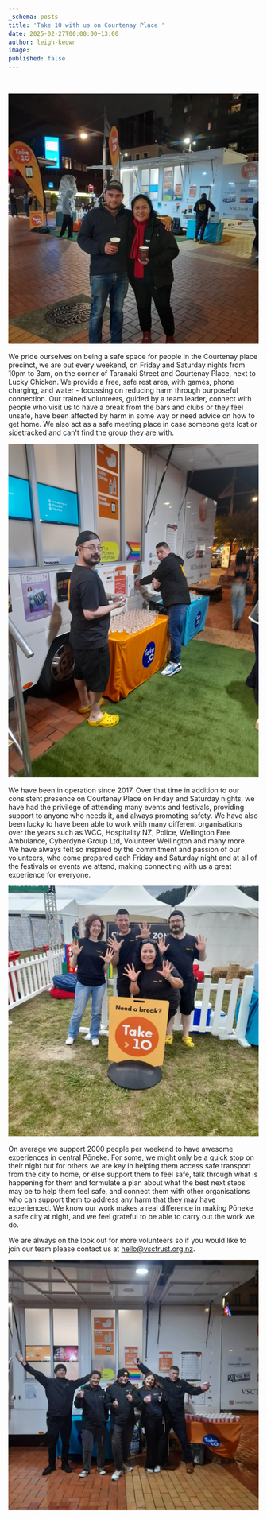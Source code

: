 ```yaml
---
_schema: posts
title: 'Take 10 with us on Courtenay Place '
date: 2025-02-27T00:00:00+13:00
author: leigh-keown
image:
published: false
---
```

&nbsp;

![](/public/img/news/454675279-17992179239674996-753387275879405008-n.jpg)

We pride ourselves on being a safe space for people in the Courtenay place precinct, we are out every weekend, on Friday and Saturday nights from 10pm to 3am, on the corner of Taranaki Street and Courtenay Place, next to Lucky Chicken. We provide a free, safe rest area, with games, phone charging, and water - focussing on reducing harm through purposeful connection. Our trained volunteers, guided by a team leader, connect with people who visit us to have a break from the bars and clubs or they feel unsafe, have been affected by harm in some way or need advice on how to get home. We also act as a safe meeting place in case someone gets lost or sidetracked and can't find the group they are with.

![](/public/img/news/466971599-581525694386294-6973470392474421835-n.jpg)

We have been in operation since 2017. Over that time in addition to our consistent presence on Courtenay Place on Friday and Saturday nights, we have had the privilege of attending many events and festivals, providing support to anyone who needs it, and always promoting safety. We have also been lucky to have been able to work with many different organisations over the years such as WCC, Hospitality NZ, Police, Wellington Free Ambulance, Cyberdyne Group Ltd, Volunteer Wellington and many more. We have always felt so inspired by the commitment and passion of our volunteers, who come prepared each Friday and Saturday night and at all of the festivals or events we attend, making connecting with us a great experience for everyone.

![](/public/img/news/476067018-18014360252674996-4650802815232195382-n.jpg)

On average we support 2000 people per weekend to have awesome experiences in central Pōneke. For some, we might only be a quick stop on their night but for others we are key in helping them access safe transport from the city to home, or else support them to feel safe, talk through what is happening for them and formulate a plan about what the best next steps may be to help them feel safe, and connect them with other organisations who can support them to address any harm that they may have experienced. We know our work makes a real difference in making Pōneke a safe city at night, and we feel grateful to be able to carry out the work we do.

We are always on the look out for more volunteers so if you would like to join our team please contact us at hello@vsctrust.org.nz.

![](/public/img/news/448967523-485909810614550-681320826923566761-n.jpg)
